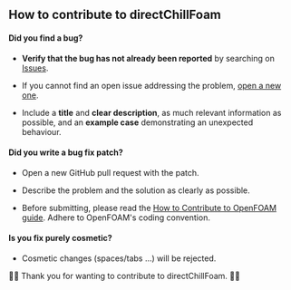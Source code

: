 ## How to contribute to directChillFoam

#### **Did you find a bug?**

* **Verify  that the bug has not already been reported** by searching on [Issues](https://github.com/blebon/directChillFoam/issues).

* If you cannot find an open issue addressing the problem, [open a new one](https://github.com/blebon/directChillFoam/issues/new).

* Include a **title** and **clear description**, as much relevant information as possible, and an **example case** demonstrating an unexpected behaviour.

#### **Did you write a bug fix patch?**

* Open a new GitHub pull request with the patch.

* Describe the problem and the solution as clearly as possible.

* Before submitting, please read the [How to Contribute to OpenFOAM guide](https://openfoam.org/dev/how-to-contribute/). Adhere to OpenFOAM's coding convention.

#### **Is you fix purely cosmetic?**

* Cosmetic changes (spaces/tabs ...) will be rejected.

👋👋 Thank you for wanting to contribute to directChillFoam. 👋👋
